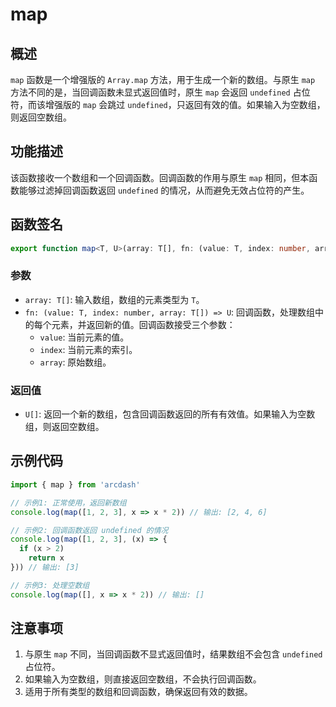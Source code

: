 # map

## 概述
`map` 函数是一个增强版的 `Array.map` 方法，用于生成一个新的数组。与原生 `map` 方法不同的是，当回调函数未显式返回值时，原生 `map` 会返回 `undefined` 占位符，而该增强版的 `map` 会跳过 `undefined`，只返回有效的值。如果输入为空数组，则返回空数组。

## 功能描述
该函数接收一个数组和一个回调函数。回调函数的作用与原生 `map` 相同，但本函数能够过滤掉回调函数返回 `undefined` 的情况，从而避免无效占位符的产生。

## 函数签名
```typescript
export function map<T, U>(array: T[], fn: (value: T, index: number, array: T[]) => U): U[]
```

### 参数
- `array: T[]`: 输入数组，数组的元素类型为 `T`。
- `fn: (value: T, index: number, array: T[]) => U`: 回调函数，处理数组中的每个元素，并返回新的值。回调函数接受三个参数：
    - `value`: 当前元素的值。
    - `index`: 当前元素的索引。
    - `array`: 原始数组。

### 返回值
- `U[]`: 返回一个新的数组，包含回调函数返回的所有有效值。如果输入为空数组，则返回空数组。

## 示例代码
```typescript
import { map } from 'arcdash'

// 示例1: 正常使用，返回新数组
console.log(map([1, 2, 3], x => x * 2)) // 输出: [2, 4, 6]

// 示例2: 回调函数返回 undefined 的情况
console.log(map([1, 2, 3], (x) => {
  if (x > 2)
    return x
})) // 输出: [3]

// 示例3: 处理空数组
console.log(map([], x => x * 2)) // 输出: []
```

## 注意事项
1. 与原生 `map` 不同，当回调函数不显式返回值时，结果数组不会包含 `undefined` 占位符。
2. 如果输入为空数组，则直接返回空数组，不会执行回调函数。
3. 适用于所有类型的数组和回调函数，确保返回有效的数据。
